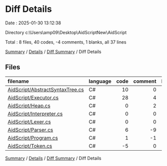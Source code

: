 # Diff Details

Date : 2025-01-30 13:12:38

Directory c:\\Users\\amp09\\Desktop\\AidScriptNew\\AidScript

Total : 8 files,  40 codes, -4 comments, 1 blanks, all 37 lines

[Summary](results.md) / [Details](details.md) / [Diff Summary](diff.md) / Diff Details

## Files
| filename | language | code | comment | blank | total |
| :--- | :--- | ---: | ---: | ---: | ---: |
| [AidScript/AbstractSyntaxTree.cs](/AidScript/AbstractSyntaxTree.cs) | C# | 10 | 0 | 2 | 12 |
| [AidScript/Executor.cs](/AidScript/Executor.cs) | C# | 28 | 4 | 1 | 33 |
| [AidScript/Heap.cs](/AidScript/Heap.cs) | C# | 0 | 2 | 0 | 2 |
| [AidScript/Interpreter.cs](/AidScript/Interpreter.cs) | C# | 0 | 0 | 1 | 1 |
| [AidScript/Lexer.cs](/AidScript/Lexer.cs) | C# | 0 | 0 | -1 | -1 |
| [AidScript/Parser.cs](/AidScript/Parser.cs) | C# | 6 | -9 | -2 | -5 |
| [AidScript/Program.cs](/AidScript/Program.cs) | C# | 1 | -1 | 1 | 1 |
| [AidScript/Token.cs](/AidScript/Token.cs) | C# | -5 | 0 | -1 | -6 |

[Summary](results.md) / [Details](details.md) / [Diff Summary](diff.md) / Diff Details